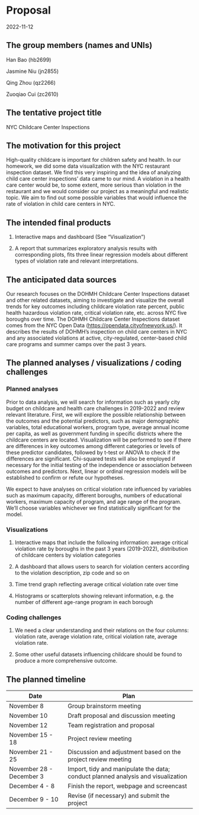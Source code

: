 Proposal
================
2022-11-12

## The group members (names and UNIs)

Han Bao (hb2699)

Jasmine Niu (jn2855)

Qing Zhou (qz2266)

Zuoqiao Cui (zc2610)

## The tentative project title

NYC Childcare Center Inspections

## The motivation for this project

High-quality childcare is important for children safety and health. In
our homework, we did some data visualization with the NYC restaurant
inspection dataset. We find this very inspiring and the idea of
analyzing child care center inspections’ data came to our mind. A
violation in a health care center would be, to some extent, more serious
than violation in the restaurant and we would consider our project as a
meaningful and realistic topic. We aim to find out some possible
variables that would influence the rate of violation in child care
centers in NYC.

## The intended final products

1.  Interactive maps and dashboard (See “Visualization”)

2.  A report that summarizes exploratory analysis results with
    corresponding plots, fits three linear regression models about
    different types of violation rate and relevant interpretations.

## The anticipated data sources

Our research focuses on the DOHMH Childcare Center Inspections dataset
and other related datasets, aiming to investigate and visualize the
overall trends for key outcomes including childcare violation rate
percent, public health hazardous violation rate, critical violation
rate, etc. across NYC five boroughs over time. The DOHMH Childcare
Center Inspections dataset comes from the NYC Open Data
(<https://opendata.cityofnewyork.us/>). It describes the results of
DOHMH’s inspection on child care centers in NYC and any associated
violations at active, city-regulated, center-based child care programs
and summer camps over the past 3 years.

## The planned analyses / visualizations / coding challenges

### Planned analyses

Prior to data analysis, we will search for information such as yearly
city budget on childcare and health care challenges in 2019-2022 and
review relevant literature. First, we will explore the possible
relationship between the outcomes and the potential predictors, such as
major demographic variables, total educational workers, program type,
average annual income per capita, as well as government funding in
specific districts where the childcare centers are located.
Visualization will be performed to see if there are differences in key
outcomes among different categories or levels of these predictor
candidates, followed by t-test or ANOVA to check if the differences are
significant. Chi-squared tests will also be employed if necessary for
the initial testing of the independence or association between outcomes
and predictors. Next, linear or ordinal regression models will be
established to confirm or refute our hypotheses.

We expect to have analyses on critical violation rate influenced by
variables such as maximum capacity, different boroughs, numbers of
educational workers, maximum capacity of program, and age range of the
program. We’ll choose variables whichever we find statistically
significant for the model.

### Visualizations

1.  Interactive maps that include the following information: average
    critical violation rate by boroughs in the past 3 years (2019-2022),
    distribution of childcare centers by violation categories

2.  A dashboard that allows users to search for violation centers
    according to the violation description, zip code and so on

3.  Time trend graph reflecting average critical violation rate over
    time

4.  Histograms or scatterplots showing relevant information, e.g. the
    number of different age-range program in each borough

### Coding challenges

1.  We need a clear understanding and their relations on the four
    columns: violation rate, average violation rate, critical violation
    rate, average violation rate.

2.  Some other useful datasets influencing childcare should be found to
    produce a more comprehensive outcome.

## The planned timeline

| Date                     | Plan                                                                             |
|--------------------------|----------------------------------------------------------------------------------|
| November 8               | Group brainstorm meeting                                                         |
| November 10              | Draft proposal and discussion meeting                                            |
| November 12              | Team registration and proposal                                                   |
| November 15 - 18         | Project review meeting                                                           |
| November 21 - 25         | Discussion and adjustment based on the project review meeting                    |
| November 28 - December 3 | Import, tidy and manipulate the data; conduct planned analysis and visualization |
| December 4 - 8           | Finish the report, webpage and screencast                                        |
| December 9 - 10          | Revise (if necessary) and submit the project                                     |
